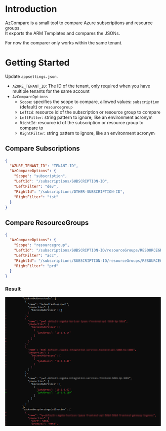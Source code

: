 # Introduction 
AzCompare is a small tool to compare Azure subscriptions and resource groups.   
It exports the ARM Templates and compares the JSONs.

For now the comparer only works within the same tenant.

# Getting Started
Update `appsettings.json`.

- `AZURE_TENANT_ID`: The ID of the tenant, only required when you have multiple tenants for the same account
- `AzCompareOptions`
   - `Scope`: specifies the scope to compare, allowed values: `subscription` (default) or `resourcegroup`
   - `LeftId`: resource id of the subscription or resource group to compare
   - `LeftFilter`: string pattern to ignore, like an environment acronym
   - `RightId`: resource id of the subscription or resource group to compare to
   - `RightFilter`: string pattern to ignore, like an environment acronym

## Compare Subscriptions
```json
{
  "AZURE_TENANT_ID": "TENANT-ID",
  "AzCompareOptions": {
    "Scope": "subscription",
    "LeftId": "/subscriptions/SUBSCRIPTION-ID",
    "LeftFilter": "dev",
    "RightId": "/subscriptions/OTHER-SUBSCRIPTION-ID",
    "RightFilter": "tst"
  }
}
```

## Compare ResourceGroups
```json
{
  "AzCompareOptions": {
    "Scope": "resourcegroup",
    "LeftId": "/subscriptions/SUBSCRIPTION-ID/resourceGroups/RESOURCEGROUP-NAME",
    "LeftFilter": "acc",
    "RightId": "/subscriptions/SUBSCRIPTION-ID/resourceGroups/RESOURCEGROUP-NAME",
    "RightFilter": "prd"
  }
}
```

### Result
![Getting Started Example Result](./docs/img/getting-started-result-example.png)